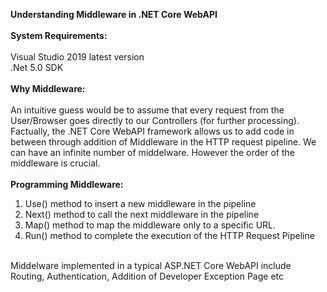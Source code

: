 <b>Understanding Middleware in .NET Core WebAPI</b> <br>
<br>
<b>System Requirements:</b> <br>
<br>
Visual Studio 2019 latest version <br>
.Net 5.0 SDK <br>
<br>
<b>Why Middleware:</b> <br>
<br>
An intuitive guess would be to assume that every request from the User/Browser goes directly to our Controllers (for further processing). Factually, the .NET Core WebAPI framework allows us to add code in between through addition of Middleware in the HTTP request pipeline. We can have an infinite number of middelware. However the order of the middleware is crucial. <br>
<br>
<b>Programming Middleware:</b> <br>
1. Use() method to insert a new middleware in the pipeline
2. Next() method to call the next middleware in the pipeline
3. Map() method to map the middleware only to a specific URL.
4. Run() method to complete the execution of the HTTP Request Pipeline
<br>
Middelware implemented in a typical ASP.NET Core WebAPI include Routing, Authentication, Addition of Developer Exception Page etc
<br>

